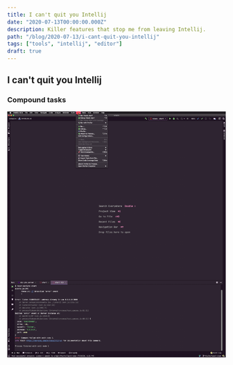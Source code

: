 ```yaml
---
title: I can't quit you Intellij
date: "2020-07-13T00:00:00.000Z"
description: Killer features that stop me from leaving Intellij.
path: "/blog/2020-07-13/i-cant-quit-you-intellij"
tags: ["tools", "intellij", "editor"]
draft: true
---
```


## I can't quit you Intellij

### Compound tasks

![](compound-tasks.gif)
